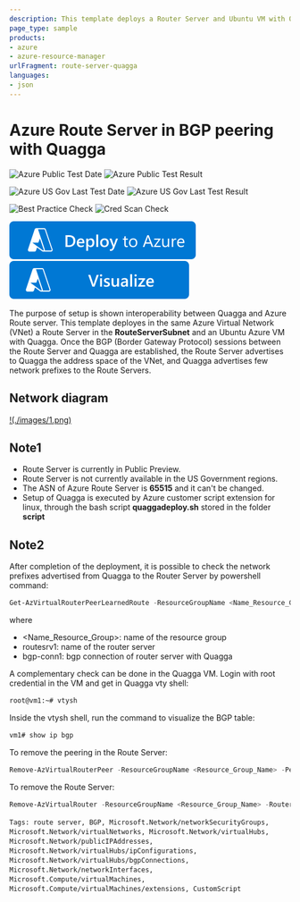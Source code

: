 ```yaml
---
description: This template deploys a Router Server and Ubuntu VM with Quagga. Two external BGP sessions are established between the Router Server and Quagga. Installation and configuration of Quagga is executed by Azure custom script extension for linux
page_type: sample
products:
- azure
- azure-resource-manager
urlFragment: route-server-quagga
languages:
- json
---
```

# Azure Route Server in BGP peering with Quagga

![Azure Public Test Date](https://azurequickstartsservice.blob.core.windows.net/badges/quickstarts/microsoft.network/route-server-quagga/PublicLastTestDate.svg)
![Azure Public Test Result](https://azurequickstartsservice.blob.core.windows.net/badges/quickstarts/microsoft.network/route-server-quagga/PublicDeployment.svg)

![Azure US Gov Last Test Date](https://azurequickstartsservice.blob.core.windows.net/badges/quickstarts/microsoft.network/route-server-quagga/FairfaxLastTestDate.svg)
![Azure US Gov Last Test Result](https://azurequickstartsservice.blob.core.windows.net/badges/quickstarts/microsoft.network/route-server-quagga/FairfaxDeployment.svg)

![Best Practice Check](https://azurequickstartsservice.blob.core.windows.net/badges/quickstarts/microsoft.network/route-server-quagga/BestPracticeResult.svg)
![Cred Scan Check](https://azurequickstartsservice.blob.core.windows.net/badges/quickstarts/microsoft.network/route-server-quagga/CredScanResult.svg)

[![Deploy To Azure](https://raw.githubusercontent.com/Azure/azure-quickstart-templates/master/1-CONTRIBUTION-GUIDE/images/deploytoazure.svg?sanitize=true)](https://portal.azure.com/#create/Microsoft.Template/uri/https%3A%2F%2Fraw.githubusercontent.com%2FAzure%2Fazure-quickstart-templates%2Fmaster%2Fquickstarts%2Fmicrosoft.network%2Froute-server-quagga%2Fazuredeploy.json)  [![Visualize](https://raw.githubusercontent.com/Azure/azure-quickstart-templates/master/1-CONTRIBUTION-GUIDE/images/visualizebutton.svg?sanitize=true)](http://armviz.io/#/?load=https%3A%2F%2Fraw.githubusercontent.com%2FAzure%2Fazure-quickstart-templates%2Fmaster%2Fquickstarts%2Fmicrosoft.network%2Froute-server-quagga%2Fazuredeploy.json)

The purpose of setup is shown interoperability between Quagga and Azure Route server. This template deployes in the same Azure Virtual Network (VNet) a Route Server in the **RouteServerSubnet** and an Ubuntu Azure VM with Quagga. Once the BGP (Border Gateway Protocol) sessions between the Route Server and Quagga are established, the Route Server advertises to Quagga the address space of the VNet, and Quagga advertises few network prefixes to the Route Servers.

## Network diagram

[!(./images/1.png)](./images/1.png)

## Note1

- Route Server is currently in Public Preview.
- Route Server is not currently available in the US Government regions.
- The ASN of Azure Route Server is **65515** and it can't be changed.
- Setup of Quagga is executed by Azure customer script extension for linux, through the bash script **quaggadeploy.sh** stored in the folder **script**

## Note2

After completion of the deployment, it is possible to check the network prefixes advertised from Quagga to the Router Server by powershell command:

```powershell
Get-AzVirtualRouterPeerLearnedRoute -ResourceGroupName <Name_Resource_Group> -VirtualRouterName routesrv1 -PeerName bgp-conn1 | ft
```

where

- <Name_Resource_Group>: name of the resource group
- routesrv1: name of the router server
- bgp-conn1: bgp connection of router server with Quagga

A complementary check can be done in the Quagga VM. Login with root credential in the VM and get in Quagga vty shell:

```bash
root@vm1:~# vtysh
```

Inside the vtysh shell, run the command to visualize the BGP table:

```bash
vm1# show ip bgp
```

To remove the peering in the Route Server:

```powershell
Remove-AzVirtualRouterPeer -ResourceGroupName <Resource_Group_Name> -PeerName <BGP_Connection_Name> -VirtualRouterName <Route_Server_Name>
```

To remove the Route Server:

```powershell
Remove-AzVirtualRouter -ResourceGroupName <Resource_Group_Name> -RouterName <Route_Server_Name>
```

`Tags: route server, BGP, Microsoft.Network/networkSecurityGroups, Microsoft.Network/virtualNetworks, Microsoft.Network/virtualHubs, Microsoft.Network/publicIPAddresses, Microsoft.Network/virtualHubs/ipConfigurations, Microsoft.Network/virtualHubs/bgpConnections, Microsoft.Network/networkInterfaces, Microsoft.Compute/virtualMachines, Microsoft.Compute/virtualMachines/extensions, CustomScript`
